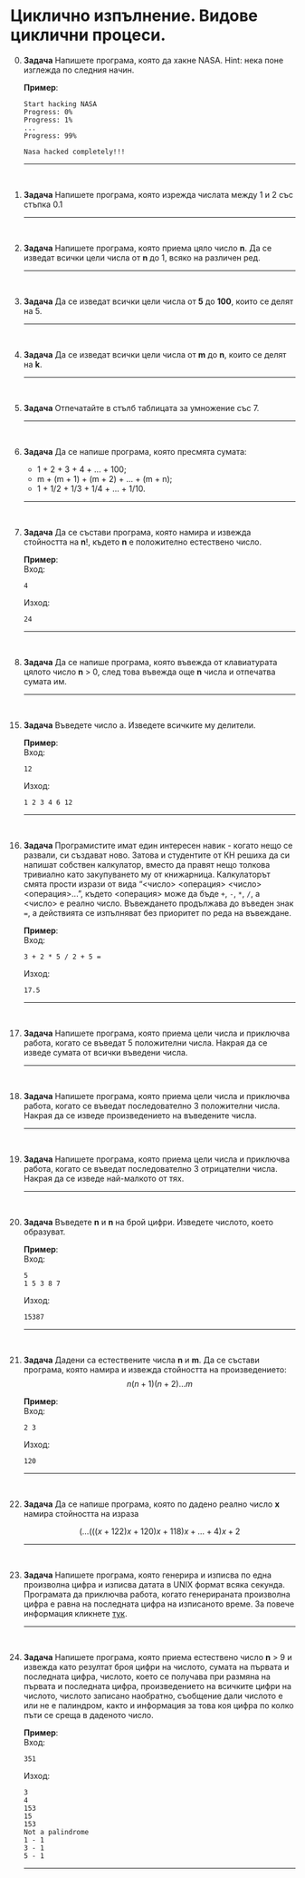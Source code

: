 # Циклично изпълнение. Видове циклични процеси.

0. **Задача** Напишете програма, която да хакне NASA. Hint: нека поне изглежда по следния начин.

	**Пример**:<br>
    ```text
	Start hacking NASA
	Progress: 0%
	Progress: 1%
	...
	Progress: 99%

	Nasa hacked completely!!!
	```
	---

<br>

1. **Задача** Напишете програма, която изрежда числата между 1 и 2 със стъпка 0.1

	---

<br>

2. **Задача** Напишете програма, която приема цяло число **n**. Да се изведат всички цели числа от **n** до 1, всяко на различен ред.

	---

<br>

3. **Задача** Да се изведат всички цели числа от **5** до **100**, които се делят на 5.

	---

<br>

4. **Задача** Да се изведат всички цели числа от **m** до **n**, които се делят на **k**.

	---

<br>

5. **Задача** Отпечатайте в стълб таблицата за умножение със 7.

	---

<br>

6. **Задача** Да се напише програма, която пресмята сумата:

    -  1 + 2 + 3 + 4 + ... + 100;
    -  m + (m + 1) + (m + 2) + ... + (m + n);
    - 1 + 1/2 + 1/3 + 1/4 + … + 1/10.

	---

<br>

7. **Задача** Да се състави програма, която намира и извежда стойността на **n**!, където **n** е положително естествено число.

	**Пример**:<br>
	Вход:
    ```text
	4
	```
	Изход:
	```text
	24
	```
	---

<br>

8. **Задача** Да се напише програма, която въвежда от клавиатурата цялото число **n** > 0, след това въвежда още **n** числа и отпечатва сумата им.

	---

<br>

15. **Задача**  Въведете число a. Изведете всичките му делители.

	**Пример**:<br>
	Вход:
    ```text
	12
	```
	Изход:
	```text
	1 2 3 4 6 12
	```
	---

<br>

16. **Задача**  Програмистите имат един интересен навик - когато нещо се развали, си създават ново. Затова и студентите от КН решиха да си напишат собствен калкулатор, вместо да правят нещо толкова тривиално като закупуването му от книжарница. Калкулаторът смята прости изрази от вида “<число> <операция> <число> <операция>...”, където <операция> може да бъде `+`, `-`, `*`, `/`, а <число> е реално число. Въвеждането продължава до въведен знак `=`, а действията се изпълняват без приоритет по реда на въвеждане.

	**Пример**:<br>
	Вход:
    ```text
	3 + 2 * 5 / 2 + 5 =
	```
	Изход:
	```text
	17.5
	```
	---

<br>

17. **Задача** Напишете програма, която приема цели числа и приключва работа, когато се въведат 5 положителни числа. Накрая да се изведе сумата от всички въведени числа.

	---

<br>

18. **Задача** Напишете програма, която приема цели числа и приключва работа, когато се въведат последователно 3 положителни числа. Накрая да се изведе произведението на въведените числа.

	---

<br>

19. **Задача** Напишете програма, която приема цели числа и приключва работа, когато се въведат последователно 3 отрицателни числа. Накрая да се изведе най-малкото от тях.

	---

<br>

20. **Задача**  Въведете **n** и **n** на брой цифри. Изведете числото, което образуват.

	**Пример**:<br>
	Вход:
    ```text
	5
	1 5 3 8 7
	```
	Изход:
	```text
	15387
	```
	---

<br>

21. **Задача** Дадени са естествените числа **n** и **m**. Да се състави програма, която намира и извежда стойността на произведението:
	$$n(n+1)(n+2)\dots m$$

	**Пример**:<br>
	Вход:
    ```text
	2 3
	```
	Изход:
	```text
	120
	```
	---



<br>

22. **Задача** Да се напише програма, която по дадено реално число **x** намира стойността на израза

	$$( \dots (((x + 122)x + 120)x + 118)x + \dots + 4)x + 2$$

	---

<br>

23. **Задача** Напишете програма, която генерира и изписва по еднa произволна цифра и изписва датата в UNIX формат всяка секунда. Програмата да приключва работа, когато генерираната произволна цифра е равна на последната цифра на изписаното време. За повече информация кликнете [тук](https://en.wikipedia.org/wiki/Unix_time).

	---

<br>

24. **Задача** Напишете програма, която приема естествено число **n** > 9 и извежда като резултат броя цифри на числото, сумата на първата и последната цифра, числото, което се получава при размяна на първата и последната цифра, произведението на всичките цифри на числото, числото записано наобратно, съобщение дали числото е или не е палиндром, както и информация за това коя цифра по колко пъти се среща в даденото число.

    **Пример**:<br>
	Вход:
    ```text
    351
	```
    Изход:
	```text
	3
	4
	153
	15
	153
	Not a palindrome
	1 - 1
	3 - 1
	5 - 1
	```
	---


<br>
